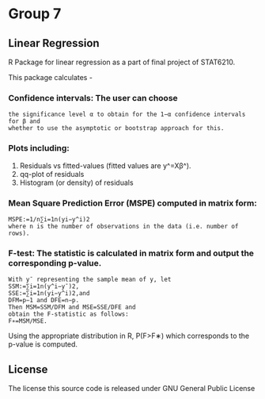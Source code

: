 # Group 7

## Linear Regression

R Package for linear regression as a part of final project of STAT6210.

This package calculates -  

### Confidence intervals: The user can choose 

    the significance level α to obtain for the 1−α confidence intervals for β and 
    whether to use the asymptotic or bootstrap approach for this.

### Plots including:

  1. Residuals vs fitted-values (fitted values are y^=Xβ^).
  2. qq-plot of residuals
  3. Histogram (or density) of residuals

### Mean Square Prediction Error (MSPE) computed in matrix form:

    MSPE:=1/n∑i=1n(yi−y^i)2
    where n is the number of observations in the data (i.e. number of rows).

### F-test: The statistic is calculated in matrix form and output the corresponding p-value. 

    With y¯ representing the sample mean of y, let
    SSM:=∑i=1n(y^i−y¯)2,
    SSE:=∑i=1n(yi−y^i)2,and 
    DFM=p−1 and DFE=n−p. 
    Then MSM=SSM/DFM and MSE=SSE/DFE and 
    obtain the F-statistic as follows:
    F∗=MSM/MSE.
Using the appropriate distribution in R, P(F>F∗) which corresponds to the p-value is computed.

## License

The license this source code is released under GNU General Public License
